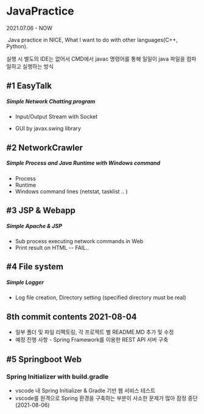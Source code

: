 # JavaPractice
2021.07.06 - NOW

​	Java practice in NICE, What I want to do with other languages(C++, Python).

실행 시 별도의 IDE는 없어서 CMD에서 javac 명령어를 통해 일일이 java 파일을 컴파일하고 실행하는 방식


## #1 EasyTalk

##### Simple Network Chatting program

- Input/Output Stream with Socket

- GUI by javax.swing library



## #2 NetworkCrawler

##### Simple Process and Java Runtime with Windows command

- Process
- Runtime
- Windows command lines (netstat, tasklist .. )



## #3 JSP & Webapp

##### Simple Apache & JSP 
- Sub process executing network commands in Web
- Print result on HTML -- FAIL..

## #4 File system
##### Simple Logger
- Log file creation, Directory setting (specified directory must be real)


## 8th commit contents 2021-08-04
- 일부 폴더 및 파일 리팩토링, 각 프로젝트 별 README.MD 추가 및 수정
- 예정 진행 사항 - Spring Framework를 이용한 REST API 서버 구축


## #5 Springboot Web
### Spring Initializer with build.gradle
- vscode 내 Spring Initializer & Gradle 기반 웹 서비스 테스트
- vscode를 원격으로 Spring 환경을 구축하는 부분이 사소한 문제가 많아 잠정 중단(2021-08-06)